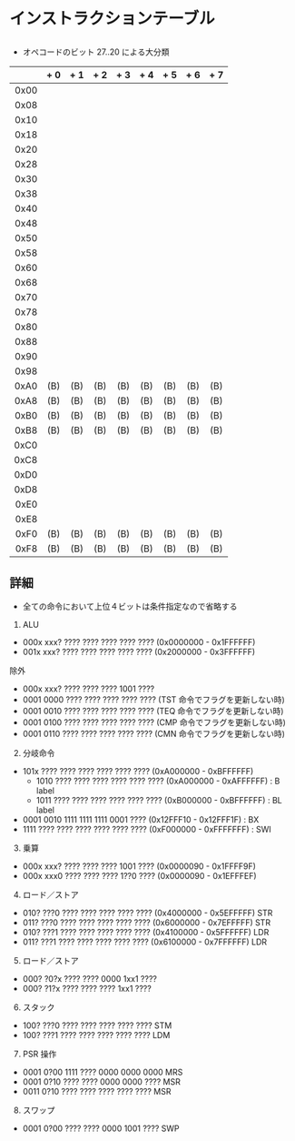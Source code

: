 # インストラクションテーブル

##

- オペコードのビット 27..20 による大分類

|      | + 0 | + 1 | + 2 | + 3 | + 4 | + 5 | + 6 | + 7 |
|-----:|:---:|:---:|:---:|:---:|:---:|:---:|:---:|:---:|
| 0x00 |
| 0x08 |
| 0x10 |
| 0x18 |
| 0x20 |
| 0x28 |
| 0x30 |
| 0x38 |
| 0x40 |
| 0x48 |
| 0x50 |
| 0x58 |
| 0x60 |
| 0x68 |
| 0x70 |
| 0x78 |
| 0x80 |
| 0x88 |
| 0x90 |
| 0x98 |
| 0xA0 | (B) | (B) | (B) | (B) | (B) | (B) | (B) | (B) |
| 0xA8 | (B) | (B) | (B) | (B) | (B) | (B) | (B) | (B) |
| 0xB0 | (B) | (B) | (B) | (B) | (B) | (B) | (B) | (B) |
| 0xB8 | (B) | (B) | (B) | (B) | (B) | (B) | (B) | (B) |
| 0xC0 |
| 0xC8 |
| 0xD0 |
| 0xD8 |
| 0xE0 |
| 0xE8 |
| 0xF0 | (B) | (B) | (B) | (B) | (B) | (B) | (B) | (B) |
| 0xF8 | (B) | (B) | (B) | (B) | (B) | (B) | (B) | (B) |


##  詳細

- 全ての命令において上位４ビットは条件指定なので省略する

01. ALU

- 000x xxx? ????  ???? ???? ???? ???? (0x0000000 - 0x1FFFFFF)
- 001x xxx? ????  ???? ???? ???? ???? (0x2000000 - 0x3FFFFFF)

除外
- 000x xxx? ????  ???? ???? 1001 ????
- 0001 0000 ????  ???? ???? ???? ???? (TST 命令でフラグを更新しない時)
- 0001 0010 ????  ???? ???? ???? ???? (TEQ 命令でフラグを更新しない時)
- 0001 0100 ????  ???? ???? ???? ???? (CMP 命令でフラグを更新しない時)
- 0001 0110 ????  ???? ???? ???? ???? (CMN 命令でフラグを更新しない時)

02. 分岐命令

- 101x ???? ????  ???? ???? ???? ???? (0xA000000 - 0xBFFFFFF)
    - 1010 ???? ????  ???? ???? ???? ???? (0xA000000 - 0xAFFFFFF) : B  label
    - 1011 ???? ????  ???? ???? ???? ???? (0xB000000 - 0xBFFFFFF) : BL label
- 0001 0010 1111  1111 1111 0001 ???? (0x12FFF10 - 0x12FFF1F) : BX
- 1111 ???? ????  ???? ???? ???? ???? (0xF000000 - 0xFFFFFFF) : SWI

03.  乗算

- 000x xxx? ????  ???? ???? 1001 ???? (0x0000090 - 0x1FFFF9F)
- 000x xxx0 ????  ???? ???? 1??0 ???? (0x0000090 - 0x1EFFFEF)

04. ロード／ストア

- 010? ???0 ????  ???? ???? ???? ???? (0x4000000 - 0x5EFFFFF) STR
- 011? ???0 ????  ???? ???? ???? ???? (0x6000000 - 0x7EFFFFF) STR
- 010? ???1 ????  ???? ???? ???? ???? (0x4100000 - 0x5FFFFFF) LDR
- 011? ???1 ????  ???? ???? ???? ???? (0x6100000 - 0x7FFFFFF) LDR

05. ロード／ストア

- 000? ?0?x ????  ???? 0000 1xx1 ????
- 000? ?1?x ????  ???? ???? 1xx1 ????

06. スタック

- 100? ???0 ????  ???? ???? ???? ???? STM
- 100? ???1 ????  ???? ???? ???? ???? LDM

07. PSR 操作

- 0001 0?00 1111  ???? 0000 0000 0000 MRS
- 0001 0?10 ????  ???? 0000 0000 ???? MSR
- 0011 0?10 ????  ???? ???? ???? ???? MSR

08. スワップ

- 0001 0?00 ????  ???? 0000 1001 ???? SWP

